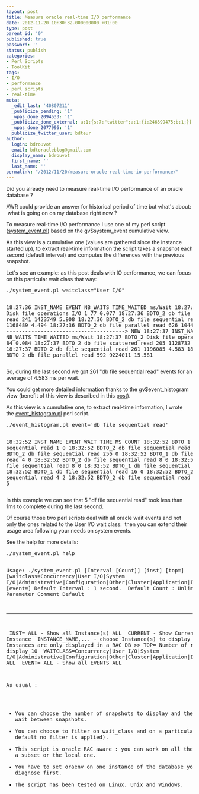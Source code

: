 ```yaml
---
layout: post
title: Measure oracle real-time I/O performance
date: 2012-11-20 10:30:32.000000000 +01:00
type: post
parent_id: '0'
published: true
password: ''
status: publish
categories:
- Perl Scripts
- ToolKit
tags:
- I/O
- performance
- perl scripts
- real-time
meta:
  _edit_last: '40807211'
  _publicize_pending: '1'
  _wpas_done_2094533: '1'
  _publicize_done_external: a:1:{s:7:"twitter";a:1:{i:246399475;b:1;}}
  _wpas_done_2077996: '1'
  publicize_twitter_user: bdteur
author:
  login: bdrouvot
  email: bdtoracleblog@gmail.com
  display_name: bdrouvot
  first_name: ''
  last_name: ''
permalink: "/2012/11/20/measure-oracle-real-time-io-performance/"
---
```

<p>Did you already need to measure real-time I/O performance of an oracle database ?</p>
<p>AWR could provide an answer for historical period of time but what's about:  what is going on on my database right now ?</p>
<p>To measure real-time I/O performance I use one of my perl script (<a title="system_event" href="http://bdrouvot.wordpress.com/system_event/" target="_blank">system_event.pl</a>) based on the gv$system_event cumulative view.</p>
<p>As this view is a cumulative one (values are gathered since the instance started up), to extract real-time information the script takes a snapshot each second (default interval) and computes the differences with the previous snapshot.</p>
<p>Let's see an example: as this post deals with IO performance, we can focus on this particular wait class that way:</p>
<pre>./system_event.pl waitclass="User I/O"

 18:27:36 INST_NAME 	EVENT				NB_WAITS	TIME_WAITED 	ms/Wait
 18:27:36 BDTO_2 	Disk file operations I/O	1 		77 		0.077
 18:27:36 BDTO_2 	db file scattered read 		241 		1423749 	5.908
 18:27:36 BDTO_2 	db file sequential read 	260 		1168489 	4.494
 18:27:36 BDTO_2 	db file parallel read 		626 		10447664 	16.690
 --------------------------------------&gt; NEW
 18:27:37 INST_NAME 	EVENT 				NB_WAITS 	TIME_WAITED 	ms/Wait
 18:27:37 BDTO_2 	Disk file operations I/O 	1 		84 		0.084
 18:27:37 BDTO_2 	db file scattered read 		205 		1128732		5.506
 18:27:37 BDTO_2 	db file sequential read 	261 		1196085 	4.583
 18:27:37 BDTO_2 	db file parallel read 		592 		9224011 	15.581</pre>
<p>So, during the last second we got 261 "db file sequential read" events for an average of 4.583 ms per wait.</p>
<p>You could get more detailed information thanks to the gv$event_histogram view (benefit of this view is described in this <a href="http://jonathanlewis.wordpress.com/2007/01/10/event-histograms/" target="_blank">post</a>).</p>
<p>As this view is a cumulative one, to extract real-time information, I wrote the <a title="event_histogram" href="http://bdrouvot.wordpress.com/event_histogram/" target="_blank">event_histogram.pl</a> perl script.</p>
<pre>./event_histogram.pl event='db file sequential read'

18:32:52 INST_NAME 	EVENT 				WAIT_TIME_MS            COUNT
18:32:52 BDTO_1 	db file sequential read 	1 			0
18:32:52 BDTO_2 	db file sequential read 	2 			0
18:32:52 BDTO_2 	db file sequential read 	256 			0
18:32:52 BDTO_1 	db file sequential read 	4 			0
18:32:52 BDTO_2 	db file sequential read 	8 			0
18:32:52 BDTO_1 	db file sequential read 	8 			0
18:32:52 BDTO_1 	db file sequential read 	512 			0
18:32:52 BDTO_1 	db file sequential read 	16 			0
18:32:52 BDTO_2 	db file sequential read 	4 			2
18:32:52 BDTO_2 	db file sequential read 	1 			5</pre>
<p>In this example we can see that 5 "df file sequential read" took less than 1ms to complete during the last second.</p>
<p>Of course those two perl scripts deal with all oracle wait events and not only the ones related to the User I/O wait class:  then you can extend their usage area following your needs on system events.</p>
<p>See the help for more details:</p>
<pre>./system_event.pl help

Usage: ./system_event.pl [Interval [Count]] [inst] [top=] [waitclass=Concurrency|User I/O|System I/O|Administrative|Configuration|Other|Cluster|Application|Idle|Commit|Network] [event=]
Default Interval : 1 second.
 Default Count : Unlimited
Parameter 				Comment 					Default 
--------- 				------- 					-------
 INST= ALL - Show all Instance(s) ALL  CURRENT - Show Current Instance  INSTANCE\_NAME,... - choose Instance(s) to display \<\< Instances are only displayed in a RAC DB \>\> TOP= Number of rows to display 10  WAITCLASS=Concurrency|User I/O|System I/O|Administrative|Configuration|Other|Cluster|Application|Idle|Commit|Network ALL  EVENT= ALL - Show all EVENTS ALL

As usual :

- You can choose the number of snapshots to display and the time to wait between snapshots.
- You can choose to filter on wait\_class and on a particular event (by default no filter is applied).
- This script is oracle RAC aware&nbsp;: you can work on all the instances, a subset or the local one.
- You have to set oraenv on one instance of the database you want to diagnose first.
- The script has been tested on Linux, Unix and Windows.
